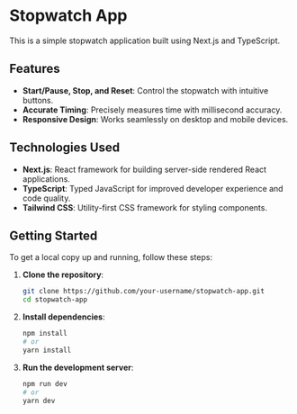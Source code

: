 # Stopwatch App

This is a simple stopwatch application built using Next.js and TypeScript.

## Features

- **Start/Pause, Stop, and Reset**: Control the stopwatch with intuitive buttons.
- **Accurate Timing**: Precisely measures time with millisecond accuracy.
- **Responsive Design**: Works seamlessly on desktop and mobile devices.

## Technologies Used

- **Next.js**: React framework for building server-side rendered React applications.
- **TypeScript**: Typed JavaScript for improved developer experience and code quality.
- **Tailwind CSS**: Utility-first CSS framework for styling components.

## Getting Started

To get a local copy up and running, follow these steps:

1. **Clone the repository**:

   ```sh
   git clone https://github.com/your-username/stopwatch-app.git
   cd stopwatch-app

   ```

2. **Install dependencies**:

   ```sh
   npm install
   # or
   yarn install

   ```

3. **Run the development server**:
   ```sh
   npm run dev
   # or
   yarn dev
   ```
